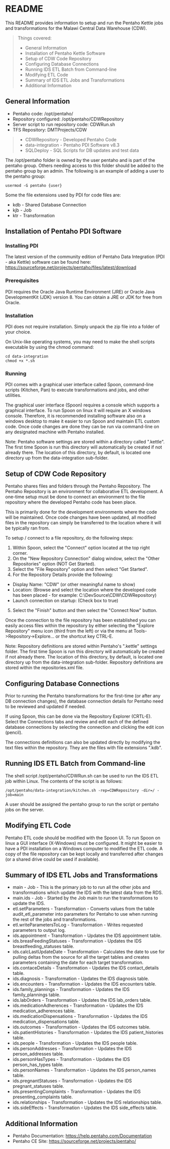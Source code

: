 # README

This README provides information to setup and run the Pentaho Kettle jobs and transformations for the Malawi Central Data Warehouse (CDW).

> Things covered:
>* General Information
>* Installation of Pentaho Kettle Software
>* Setup of CDW Code Repository
>* Configuring Database Connections
>* Running IDS ETL Batch from Command-line
>* Modifying ETL Code
>* Summary of IDS ETL Jobs and Transformations
>* Additional Information

## General Information
* Pentaho code: /opt/pentaho/
* Repository configured: /opt/pentaho/CDWRepository
* Server script to run repository code: CDWRun.sh
* TFS Repository:  DMTProjects/CDW
>* CDWRepository - Developed Pentaho Code
>* data-integration - Pentaho PDI Software v8.3
>* SQLDeploy - SQL Scripts for DB updates and test data

The /opt/pentaho folder is owned by the user pentaho and is part of the pentaho group.  Others needing access to this folder should be added to the pentaho group by an admin.  The following is an example of adding a user to the pentaho group:

	usermod -G pentaho {user}
	
Some the file extensions used by PDI for code files are:

- kdb - Shared Database Connection
- kjb - Job
- ktr - Transformation

## Installation of Pentaho PDI Software
### Installing PDI
The latest version of the community edition of Pentaho Data Integration (PDI - aka Kettle) software can be found here: https://sourceforge.net/projects/pentaho/files/latest/download

### Prerequisites
PDI requires the Oracle Java Runtime Environment (JRE) or Oracle Java DevelopmentKit (JDK) version 8. You can obtain a JRE or JDK for free from Oracle.

### Installation
PDI does not require installation. Simply unpack the zip file into a folder of your choice.

On Unix-like operating systems, you may need to make the shell scripts executable by using the chmod command:

	cd data-integration
	chmod +x *.sh
	
### Running
PDI comes with a graphical user interface called Spoon, command-line scripts (Kitchen, Pan) to execute transformations and jobs, and other utilities.

The graphical user interface (Spoon) requires a console which supports a graphical interface.  To run Spoon on linux it will require an X windows console.  Therefore, it is recommended installing software also on a windows desktop to make it easier to run Spoon and maintain ETL custom code.  Once code changes are done they can be run via command-line on any designated machine with Pentaho installed.

Note: Pentaho software settings are stored within a directory called ".kettle".  The first time Spoon is run this directory will automatically be created if not already there.  The location of this directory, by default, is located one directory up from the data-integration sub-folder.

## Setup of CDW Code Repository
Pentaho shares files and folders through the Pentaho Repository. The Pentaho Repository is an environment for collaborative ETL development. A one-time setup must be done to connect an environment to the file repository where the developed Pentaho code has been place.

This is primarily done for the development environments where the code will be maintained.  Once code changes have been updated, all modified files in the repository can simply be transferred to the location where it will be typically ran from.

To setup / connect to a file repository, do the following steps:
1. Within Spoon, select the "Connect" option located at the top right corner.
2. On the "New Repository Connection" dialog window, select the "Other Repositories" option (NOT Get Started).
3. Select the "File Repository" option and then select "Get Started".
4. For the Repository Details provide the following:
* Display Name: "CDW" (or other meaningful name to show)
* Location: (Browse and select the location where the developed code has been placed - for example: C:\DevSource\CDW\CDWRepository)
* Launch connection on startup: (Check box to true)
5. Select the "Finish" button and then select the "Connect Now" button.

Once the connection to the file repository has been established you can easily access files within the repository by either selecting the "Explore Repository" menu icon (third from the left) or via the menu at Tools->Repository->Explore... or the shortcut key CTRL-E.

Note: Repository definitions are stored within Pentaho's ".kettle" settings folder.  The first time Spoon is run this directory will automatically be created if not already there.  The location of this directory, by default, is located one directory up from the data-integration sub-folder.  Repository definitions are stored within the repositories.xml file.

## Configuring Database Connections
Prior to running the Pentaho transformations for the first-time (or after any DB connection changes), the database connection details for Pentaho need to be reviewed and updated if needed.

If using Spoon, this can be done via the Repository  Explorer (CRTL-E).  Select the Connections tabs and review and edit each of the defined database connections by selecting the connection and clicking the edit icon (pencil).  

The connections definitions can also be updated directly by modifying the text files within the repository.  They are the files with file extensions ".kdb".

## Running IDS ETL Batch from Command-line
The shell script /opt/pentaho/CDWRun.sh can be used to run the IDS ETL job within Linux.  The contents of the script is as follows:
	
	/opt/pentaho/data-integration/kitchen.sh -rep=CDWRepository -dir=/ -job=main

A user should be assigned the pentaho group to run the script or pentaho jobs on the server.
	
## Modifying ETL Code
Pentaho ETL code should be modified with the Spoon UI.  To run Spoon on linux a GUI interface (X-Windows) must be configured.  It might be easier to have a PDI installation on a Windows computer to modified the ETL code.  A copy of the file repository can be kept locally and transferred after changes (or a shared drive could be used if available).

## Summary of IDS ETL Jobs and Transformations
- main - Job - This is the primary job to to run all the other jobs and transformations which update the IDS with the latest data from the RDS. 
- main.ids - Job - Started by the Job main to run the transformations to update the IDS.
- etl.setParameters - Transformation - Converts values from the table audit_etl_parameter into parameters for Pentaho to use when running the rest of the jobs and transformations.
- etl.writeParametersToLog - Transformation - Writes requested parameters to output log.
- ids.appointment - Transformation - Updates the IDS appointment table.
- ids.breasFeedingStatuses - Transformation - Updates the IDS breastfeeding_statuses table.
- ids.calcLastUpdateDate - Transformation - Calculates the date to use for pulling deltas from the source for all the target tables and creates parameters containing the date for each target transformation.
- ids.contaceDetails - Transformation - Updates the IDS contact_details table.
- ids.diagnosis - Transformation - Updates the IDS diagnosis table.
- ids.encounters - Transformation - Updates the IDS encounters table.
- ids.family_plannings - Transformation - Updates the IDS family_plannings table.
- ids.labOrders - Transformation - Updates the IDS lab_orders table.
- ids.medicationAdherences - Transformation - Updates the IDS medication_adherences table.
- ids.medicationDispensations - Transformation - Updates the IDS medication_dispensations table.
- ids.outcomes - Transformation - Updates the IDS outcomes table.
- ids.patientHistories - Transformation - Updates the IDS patient_histories table.
- ids.people - Transformation - Updates the IDS people table.
- ids.personAddresses - Transformation - Updates the IDS person_addresses table.
- ids.personHasTypes - Transformation - Updates the IDS person_has_types table.
- ids.personNames - Transformation - Updates the IDS person_names table.
- ids.pregnantStatuses - Transformation - Updates the IDS pregnant_statuses table.
- ids.presentingComplaints - Transformation - Updates the IDS presenting_complaints table.
- ids.relationships - Transformation - Updates the IDS relationships table.
- ids.sideEffects - Transformation - Updates the IDS side_effects table.

## Additional Information

* Pentaho Documentation: https://help.pentaho.com/Documentation
* Pentaho CE Site: https://sourceforge.net/projects/pentaho/
